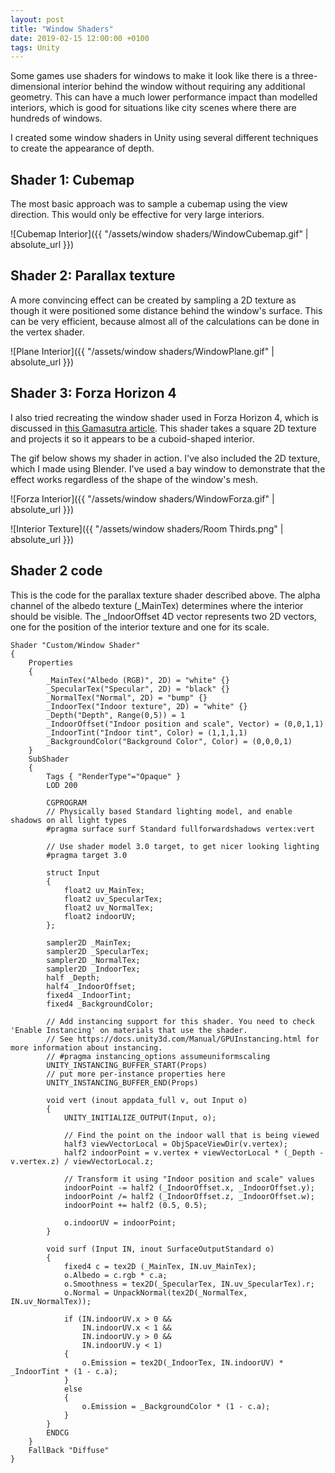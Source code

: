 ```yaml
---
layout: post
title: "Window Shaders"
date: 2019-02-15 12:00:00 +0100
tags: Unity
---
```

Some games use shaders for windows to make it look like there is a three-dimensional interior behind the window without requiring any additional geometry. This can have a much lower performance impact than modelled interiors, which is good for situations like city scenes where there are hundreds of windows.

I created some window shaders in Unity using several different techniques to create the appearance of depth.

## Shader 1: Cubemap
The most basic approach was to sample a cubemap using the view direction. This would only be effective for very large interiors.

![Cubemap Interior]({{ "/assets/window shaders/WindowCubemap.gif" | absolute_url }})

## Shader 2: Parallax texture
A more convincing effect can be created by sampling a 2D texture as though it were positioned some distance behind the window's surface. This can be very efficient, because almost all of the calculations can be done in the vertex shader.

![Plane Interior]({{ "/assets/window shaders/WindowPlane.gif" | absolute_url }})

## Shader 3: Forza Horizon 4
I also tried recreating the window shader used in Forza Horizon 4, which is discussed in [this Gamasutra article](https://www.gamasutra.com/view/news/332409/Game_Tech_Deep_Dive_A_window_into_Playground_Games_latest_shader_development.php). This shader takes a square 2D texture and projects it so it appears to be a cuboid-shaped interior.

The gif below shows my shader in action. I've also included the 2D texture, which I made using Blender. I've used a bay window to demonstrate that the effect works regardless of the shape of the window's mesh.

![Forza Interior]({{ "/assets/window shaders/WindowForza.gif" | absolute_url }})

![Interior Texture]({{ "/assets/window shaders/Room Thirds.png" | absolute_url }})

## Shader 2 code
This is the code for the parallax texture shader described above. The alpha channel of the albedo texture (_MainTex) determines where the interior should be visible. The _IndoorOffset 4D vector represents two 2D vectors, one for the position of the interior texture and one for its scale.

    Shader "Custom/Window Shader"
    {
        Properties
        {
            _MainTex("Albedo (RGB)", 2D) = "white" {}
            _SpecularTex("Specular", 2D) = "black" {}
            _NormalTex("Normal", 2D) = "bump" {}
            _IndoorTex("Indoor texture", 2D) = "white" {}
            _Depth("Depth", Range(0,5)) = 1
            _IndoorOffset("Indoor position and scale", Vector) = (0,0,1,1)
            _IndoorTint("Indoor tint", Color) = (1,1,1,1)
            _BackgroundColor("Background Color", Color) = (0,0,0,1)
        }
        SubShader
        {
            Tags { "RenderType"="Opaque" }
            LOD 200

            CGPROGRAM
            // Physically based Standard lighting model, and enable shadows on all light types
            #pragma surface surf Standard fullforwardshadows vertex:vert

            // Use shader model 3.0 target, to get nicer looking lighting
            #pragma target 3.0

            struct Input
            {
                float2 uv_MainTex;
                float2 uv_SpecularTex;
                float2 uv_NormalTex;
                float2 indoorUV;
            };

            sampler2D _MainTex;
            sampler2D _SpecularTex;
            sampler2D _NormalTex;
            sampler2D _IndoorTex;
            half _Depth;
            half4 _IndoorOffset;
            fixed4 _IndoorTint;
            fixed4 _BackgroundColor;

            // Add instancing support for this shader. You need to check 'Enable Instancing' on materials that use the shader.
            // See https://docs.unity3d.com/Manual/GPUInstancing.html for more information about instancing.
            // #pragma instancing_options assumeuniformscaling
            UNITY_INSTANCING_BUFFER_START(Props)
            // put more per-instance properties here
            UNITY_INSTANCING_BUFFER_END(Props)

            void vert (inout appdata_full v, out Input o)
            {
                UNITY_INITIALIZE_OUTPUT(Input, o);

                // Find the point on the indoor wall that is being viewed
                half3 viewVectorLocal = ObjSpaceViewDir(v.vertex);
                half2 indoorPoint = v.vertex + viewVectorLocal * (_Depth - v.vertex.z) / viewVectorLocal.z;

                // Transform it using "Indoor position and scale" values
                indoorPoint -= half2 (_IndoorOffset.x, _IndoorOffset.y);
                indoorPoint /= half2 (_IndoorOffset.z, _IndoorOffset.w);
                indoorPoint += half2 (0.5, 0.5);

                o.indoorUV = indoorPoint;
            }

            void surf (Input IN, inout SurfaceOutputStandard o)
            {
                fixed4 c = tex2D (_MainTex, IN.uv_MainTex);
                o.Albedo = c.rgb * c.a;
                o.Smoothness = tex2D(_SpecularTex, IN.uv_SpecularTex).r;
                o.Normal = UnpackNormal(tex2D(_NormalTex, IN.uv_NormalTex));

                if (IN.indoorUV.x > 0 &&
                    IN.indoorUV.x < 1 &&
                    IN.indoorUV.y > 0 &&
                    IN.indoorUV.y < 1)
                {
                    o.Emission = tex2D(_IndoorTex, IN.indoorUV) * _IndoorTint * (1 - c.a);
                }
                else
                {
                    o.Emission = _BackgroundColor * (1 - c.a);
                }
            }
            ENDCG
        }
        FallBack "Diffuse"
    }